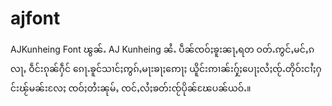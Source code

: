 # ajfont
AJKunheing Font
ၽွၼ်ႉ AJ Kunheing ၼႆႉ ပဵၼ်ၸဝ်ႈၶူးၼႃႇရတ ဝတ်ႉဢွင်ႇမင်ႇၵလႃႇ ဝဵင်းၵုၼ်ႁဵင် ၵေႃႉၶူင်သၢင်ႈဢွၵ်ႇမႃးၶႃႈဢေႃႈ
ယိူင်းဢၢၼ်းႁႂ်ႈပေႃႈလႆႈၸႂ်ႉတိုဝ်းငၢႆႈႁင်းၽႂ်မၼ်းလႄႈ ၸဝ်ႈတႆးၼုမ်ႇ ၸင်ႇလႆႈၶတ်းၸႂ်ပိုၼ်ၽႄပၼ်ယဝ်ႉ။
